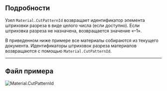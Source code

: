 ## Подробности
Узел `Material.CutPatternId` возвращает идентификатор элемента штриховки разреза в виде целого числа (если доступно). Если штриховка разреза не назначена, возвращается значение «–1».

В приведенном ниже примере все материалы собираются из текущего документа. Идентификаторы штриховок разреза материалов возвращаются с помощью `Material.CutPatternId`.

___
## Файл примера

![Material.CutPatternId](./Revit.Elements.Material.CutPatternId_img.jpg)
